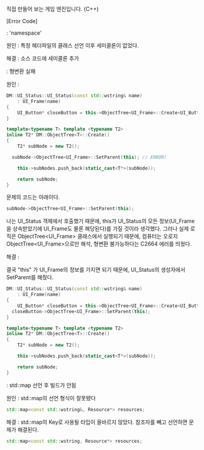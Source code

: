 직접 만들어 보는 게임 엔진입니다. (C++)

[Error Code]



<error C2059> : 'namespace'

원인 : 특정 헤더파일의 클래스 선언 이후 세미콜론이 없었다.

해결 : 소스 코드에 세미콜론 추가



<error C2664> : 형변환 실패

원인 :

```C++
DM::UI_Status::UI_Status(const std::wstring& name)
	: UI_Frame(name)
{
	UI_Button* closeButton = this->ObjectTree<UI_Frame>::Create<UI_Button>();
}
```

```C++
template<typename T> template <typename T2>
inline T2* DM::ObjectTree<T>::Create()
{
	T2* subNode = new T2();

  subNode->ObjectTree<UI_Frame>::SetParent(this); // ERROR!

	this->subNodes.push_back(static_cast<T*>(subNode));

	return subNode;
}
```

문제의 코드는 아래이다.

```C++
subNode->ObjectTree<UI_Frame>::SetParent(this);
```

나는 UI_Status 객체에서 호출했기 때문에, this가 UI_Status의 모든 정보(UI_Frame을 상속받았기에 UI_Frame도 물론 해당된다)를 가질 것이라 생각했다.
그러나 실제 로직은 ObjectTree<UI_Frame> 클래스에서 실행되기 때문에, 컴퓨터는 오로지 ObjectTree<UI_Frame>으로만 해석, 형변환 불가능하다는 C2664 에러를 띄웠다.

해결 :

결국 "this" 가 UI_Frame의 정보를 가지면 되기 때문에, UI_Status의 생성자에서 SetParent를 해줬다.

```C++
DM::UI_Status::UI_Status(const std::wstring& name)
	: UI_Frame(name)
{
	UI_Button* closeButton = this->ObjectTree<UI_Frame>::Create<UI_Button>();
  closeButton->ObjectTree<UI_Frame>::SetParent(this);
}
```

```C++
template<typename T> template <typename T2>
inline T2* DM::ObjectTree<T>::Create()
{
	T2* subNode = new T2();

	this->subNodes.push_back(static_cast<T*>(subNode));

	return subNode;
}
```

<error C2338> : std::map 선언 후 빌드가 안됨

원인 : std::map의 선언 형식이 잘못됐다

```C++
std::map<const std::wstring&, Resource*> resources;
```

해결 : std::map의 Key로 사용될 타입이 올바르지 않았다. 참조자를 빼고 선언하면 문제가 해결된다.

```C++
std::map<const std::wstring, Resource*> resources;
```

